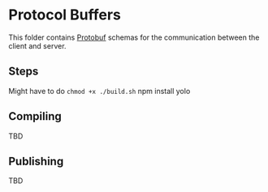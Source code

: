 # Protocol Buffers

This folder contains [Protobuf](https://developers.google.com/protocol-buffers/docs/overview)
schemas for the communication between the client and server.

## Steps
Might have to do `chmod +x ./build.sh`
npm install
yolo

## Compiling
TBD

## Publishing
TBD